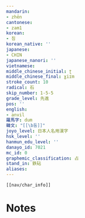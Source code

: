 ```yaml
---
mandarin:
- zhēn
cantonese:
- zam1
korean:
- 침
korean_native: ''
japanese:
- CHIN
japanese_nanori: ''
vietnamese:
middle_chinese_initial: ʈ
middle_chinese_final: ɣiɪm
stroke_count: 10
radical: 石
skip_number: 1-5-5
grade_level: 先進
pos: ''
english:
- anvil
羅馬字: dum
韓文: "[[\b둠]]"
joyo_level: 日本人名用漢字
hsk_level: ''
hanmun_edu_level: ''
danayo_id: 7021
mc_id: 0
graphemic_classification: 占
stand_in: 鉄砧
aliases:
---
```

```meta-bind-embed
[[nav/char_info]]
```

# Notes
